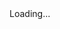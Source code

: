 <html>
<head>
<script>

function setCookie(cname,cvalue,exdays) {
    var d = new Date();
    d.setTime(d.getTime() + (exdays*24*60*60*1000));
    var expires = "expires=" + d.toGMTString();
    document.cookie = cname + "=" + cvalue + ";" + expires + ";path=/";
}

function getCookie(cname) {
    var name = cname + "=";
    var decodedCookie = decodeURIComponent(document.cookie);
    var ca = decodedCookie.split(';');
    for(var i = 0; i < ca.length; i++) {
        var c = ca[i];
        while (c.charAt(0) == ' ') {
            c = c.substring(1);
        }
        if (c.indexOf(name) == 0) {
            return c.substring(name.length, c.length);
        }
    }
    return "";
}

function checkCookie() {
    var vidchoice=getCookie("vid6");
    if (vidchoice==1){window.location.href = "https://ximera.osu.edu/calcvids/o";}
    else if (vidchoice==2){window.location.href = "https://ximera.osu.edu/calcvids/q";}
    else if (vidchoice==3){window.location.href = "https://ximera.osu.edu/calcvids/v";}
    else if (vidchoice==4){window.location.href = "https://ximera.osu.edu/calcvids/c";}
    else {
      var forwardchoice=Math.random();
      if (forwardchoice <= 0.25 ){
        setCookie("vid6", 1, 365);
        checkCookie();
        }
      else if (forwardchoice <= 0.5 ){
        setCookie("vid6", 2, 365);
        checkCookie();
        }
      else if (forwardchoice <= 0.75 ){
        setCookie("vid6", 3, 365);
        checkCookie();
        }
      else {
        setCookie("vid6", 4, 365);
        checkCookie();
        }
      }
}
 

</script>
</head>
<body onload="checkCookie()">
Loading...
</body>
</html>
